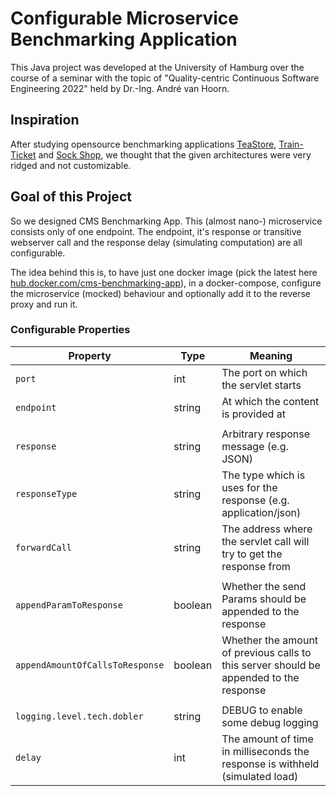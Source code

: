 # Configurable Microservice Benchmarking Application

This Java project was developed at the University of Hamburg over the course of a seminar with the topic of "Quality-centric Continuous Software Engineering 2022" held by Dr.-Ing. André van Hoorn.

## Inspiration

After studying opensource benchmarking applications [TeaStore](https://github.com/DescartesResearch/TeaStore), [Train-Ticket](https://github.com/FudanSELab/train-ticket) and [Sock Shop](https://github.com/microservices-demo/microservices-demo), we thought that the given architectures were very ridged and not customizable.

## Goal of this Project

So we designed CMS Benchmarking App. This (almost nano-) microservice consists only of one endpoint. The endpoint, it's response or transitive webserver call and the response delay (simulating computation) are all configurable.

The idea behind this is, to have just one docker image (pick the latest here [hub.docker.com/cms-benchmarking-app](https://hub.docker.com/r/vdwps/cms-benchmarking-app/tags)), in a docker-compose, configure the microservice (mocked) behaviour and optionally add it to the reverse proxy and run it.

### Configurable Properties

| Property                        | Type    | Meaning                                                                                |
|---------------------------------|---------|----------------------------------------------------------------------------------------|
| `port`                          | int     | The port on which the servlet starts                                                   |
| `endpoint`                      | string  | At which the content is provided at                                                    |
|                                 |         |                                                                                        |
| `response`                      | string  | Arbitrary response message (e.g. JSON)                                                 |
| `responseType`                  | string  | The type which is uses for the response (e.g. application/json)                        |
| `forwardCall`                   | string  | The address where the servlet call will try to get the response from                   |
|                                 |         |                                                                                        |
| `appendParamToResponse`         | boolean | Whether the send Params should be appended to the response                             |
| `appendAmountOfCallsToResponse` | boolean | Whether the amount of previous calls to this server should be appended to the response |
|                                 |         |                                                                                        |
| `logging.level.tech.dobler`     | string  | DEBUG to enable some debug logging                                                     |
| `delay`                         | int     | The amount of time in milliseconds the response is withheld (simulated load)           |
